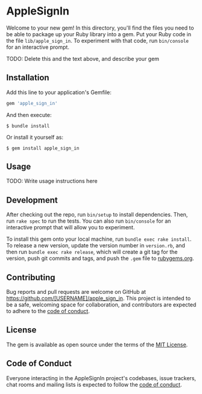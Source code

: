 # AppleSignIn

Welcome to your new gem! In this directory, you'll find the files you need to be able to package up your Ruby library into a gem. Put your Ruby code in the file `lib/apple_sign_in`. To experiment with that code, run `bin/console` for an interactive prompt.

TODO: Delete this and the text above, and describe your gem

## Installation

Add this line to your application's Gemfile:

```ruby
gem 'apple_sign_in'
```

And then execute:

    $ bundle install

Or install it yourself as:

    $ gem install apple_sign_in

## Usage

TODO: Write usage instructions here

## Development

After checking out the repo, run `bin/setup` to install dependencies. Then, run `rake spec` to run the tests. You can also run `bin/console` for an interactive prompt that will allow you to experiment.

To install this gem onto your local machine, run `bundle exec rake install`. To release a new version, update the version number in `version.rb`, and then run `bundle exec rake release`, which will create a git tag for the version, push git commits and tags, and push the `.gem` file to [rubygems.org](https://rubygems.org).

## Contributing

Bug reports and pull requests are welcome on GitHub at https://github.com/[USERNAME]/apple_sign_in. This project is intended to be a safe, welcoming space for collaboration, and contributors are expected to adhere to the [code of conduct](https://github.com/[USERNAME]/apple_sign_in/blob/master/CODE_OF_CONDUCT.md).


## License

The gem is available as open source under the terms of the [MIT License](https://opensource.org/licenses/MIT).

## Code of Conduct

Everyone interacting in the AppleSignIn project's codebases, issue trackers, chat rooms and mailing lists is expected to follow the [code of conduct](https://github.com/[USERNAME]/apple_sign_in/blob/master/CODE_OF_CONDUCT.md).
